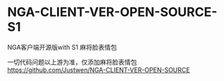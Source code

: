 NGA-CLIENT-VER-OPEN-SOURCE-S1
==========================

NGA客户端开源版with S1 麻将脸表情包

一切代码问题以上游为准，仅添加麻将脸表情包
https://github.com/Justwen/NGA-CLIENT-VER-OPEN-SOURCE

